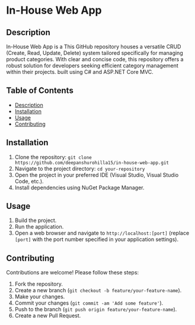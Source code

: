 # In-House Web App

## Description
In-House Web App is a This GitHub repository houses a versatile CRUD (Create, Read, Update, Delete) system tailored specifically for managing product categories. With clear and concise code, this repository offers a robust solution for developers seeking efficient category management within their projects. built using C# and ASP.NET Core MVC.

## Table of Contents
- [Description](#description)
- [Installation](#installation)
- [Usage](#usage)
- [Contributing](#contributing)


## Installation
1. Clone the repository: `git clone https://github.com/deepanshurohilla15/in-house-web-app.git`
2. Navigate to the project directory: `cd your-repository`
3. Open the project in your preferred IDE (Visual Studio, Visual Studio Code, etc.).
4. Install dependencies using NuGet Package Manager.


## Usage
1. Build the project.
2. Run the application.
3. Open a web browser and navigate to `http://localhost:[port]` (replace `[port]` with the port number specified in your application settings).


## Contributing
Contributions are welcome! Please follow these steps:
1. Fork the repository.
2. Create a new branch (`git checkout -b feature/your-feature-name`).
3. Make your changes.
4. Commit your changes (`git commit -am 'Add some feature'`).
5. Push to the branch (`git push origin feature/your-feature-name`).
6. Create a new Pull Request.



